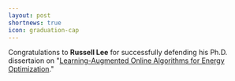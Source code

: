 ```yaml
---
layout: post
shortnews: true
icon: graduation-cap
---
```


Congratulations to **Russell Lee** for successfully defending his Ph.D. dissertaion on "[Learning-Augmented Online Algorithms for Energy Optimization](https://www.cics.umass.edu/events/phd-thesis-defense-russell-lee)."